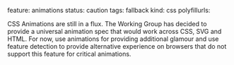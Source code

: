 feature: animations
status: caution
tags: fallback
kind: css
polyfillurls:

CSS Animations are still in a flux. The Working Group has decided to provide a universal animation spec that would work across CSS, SVG and HTML. For now, use animations for providing additional glamour and use feature detection to provide alternative experience on browsers that do not support this feature for critical animations.
